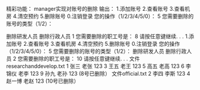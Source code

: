 精彩功能： manager实现对账号的删除 输出： 1.添加账号 2.查看账号 3.查看机房 4.清空预约 5.删除账号 0.注销登录 您的操作（1/2/3/4/5/0）： 5 您需要删除的账号的类型（1/2）：

删除研发人员
删除行政人员 1 您需要删除的职工号是： 8 请按任意键继续. . . 1.添加账号 2.查看账号 3.查看机房 4.清空预约 5.删除账号 0.注销登录 您的操作（1/2/3/4/5/0）： 5 您需要删除的账号的类型（1/2）：
删除研发人员
删除行政人员 2 您需要删除的职工号是： 10 请按任意键继续. . . 文件researchanddevelop.txt 1 张三 老张 123 3 王五 老王 123 5 高五 老高 123 6 李锦仪 老李 123 9 孙九 老孙 123 (8号已删除） 文件official.txt 2 李四 李斯 123 4 赵一博 老赵 123 (10号已删除）
